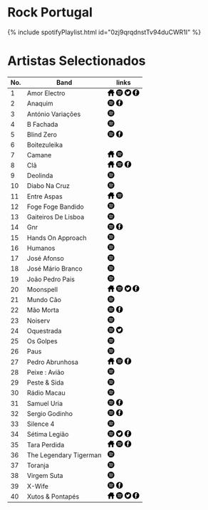 # Rock Portugal

{% include spotifyPlaylist.html id="0zj9qrqdnstTv94duCWR1I" %}

# Artistas Selectionados

No. | Band | links
--- | ---- | -----
1 | Amor Electro | <a href="http://www.amorelectro.pt/" target="_blank"><img src="assets/others_home_button.png" alt="home" height="15" width="15" /></a> <a href="https://open.spotify.com/artist/0N4dP9aN5gm8AOo1qri3RB?si=htMC3Vo2TZGAktjHp_qNhw" target="_blank"><img src="assets/spotify_button.png" alt="spotify" height="15" width="15" /></a> <a href="https://twitter.com/AmorElectro" target="_blank"><img src="assets/twitter_button.png" alt="twitter" height="15" width="15" /></a> <a href="https://www.facebook.com/AmorElectroPT" target="_blank"><img src="assets/facebook_button.png" alt="facebook" height="15" width="15" /></a> 
2 | Anaquim |  <a href="https://open.spotify.com/artist/5DuJHGgiWHHNzPP6qYidUz?si=JihWgzBxRaq7jhn02W9BAg" target="_blank"><img src="assets/spotify_button.png" alt="spotify" height="15" width="15" /></a>  <a href="https://www.facebook.com/anaquimbanda" target="_blank"><img src="assets/facebook_button.png" alt="facebook" height="15" width="15" /></a> 
3 | António Variações |  <a href="https://open.spotify.com/artist/5fgtcrHICBqlrkHtSWWu0F?si=cNshLPBiSOOsbesHcD9FLA" target="_blank"><img src="assets/spotify_button.png" alt="spotify" height="15" width="15" /></a>   
4 | B Fachada |  <a href="https://open.spotify.com/artist/3ef5jXgCHWvT6TvUrTjnJ8?si=BS4z0Bv-TlCuTXxnSY8caA" target="_blank"><img src="assets/spotify_button.png" alt="spotify" height="15" width="15" /></a>   
5 | Blind Zero |  <a href="https://open.spotify.com/artist/2X7Pvn9IGRIZNLQxQvCnm4?si=G39AAZc-RuuUbJJuMTBBfA" target="_blank"><img src="assets/spotify_button.png" alt="spotify" height="15" width="15" /></a>  <a href="https://www.facebook.com/non" target="_blank"><img src="assets/facebook_button.png" alt="facebook" height="15" width="15" /></a> 
6 | Boitezuleika |     
7 | Camane | <a href="http://www.camane.com/engine.php?cat=1" target="_blank"><img src="assets/others_home_button.png" alt="home" height="15" width="15" /></a> <a href="https://open.spotify.com/artist/3MLPFTe4BrpEV2eOVG0gLK?si=4suenW81RrOZVLBaLr8uRA" target="_blank"><img src="assets/spotify_button.png" alt="spotify" height="15" width="15" /></a>   
8 | Clã | <a href="http://www.cla.pt/" target="_blank"><img src="assets/others_home_button.png" alt="home" height="15" width="15" /></a> <a href="https://open.spotify.com/artist/2M7evSAcPbQm7nyFc66zQ5?si=v9-07eXpSuqS6gbIMHlhMA" target="_blank"><img src="assets/spotify_button.png" alt="spotify" height="15" width="15" /></a>  <a href="https://www.facebook.com/musica.CLA" target="_blank"><img src="assets/facebook_button.png" alt="facebook" height="15" width="15" /></a> 
9 | Deolinda |  <a href="https://open.spotify.com/artist/2Nk8huXRi4bnq1MFS7QfHo?si=SgbDY7TmRzubl-vwIVgzvw" target="_blank"><img src="assets/spotify_button.png" alt="spotify" height="15" width="15" /></a>   
10 | Diabo Na Cruz |  <a href="https://open.spotify.com/artist/1904zsEXzR7s5xor9C0AA4?si=5j-VROWaTMenJ-PuX1cu4g" target="_blank"><img src="assets/spotify_button.png" alt="spotify" height="15" width="15" /></a>   
11 | Entre Aspas | <a href="https://pt.wikipedia.org/wiki/Entre_Aspas" target="_blank"><img src="assets/others_home_button.png" alt="home" height="15" width="15" /></a> <a href="https://open.spotify.com/artist/40mBotgQwVacW7QT0UhDBD?si=hNFI1n23QwiaOy2ZQeGDKw" target="_blank"><img src="assets/spotify_button.png" alt="spotify" height="15" width="15" /></a>   
12 | Foge Foge Bandido |  <a href="https://open.spotify.com/artist/1DnYTlen67TSdcqaewTtDp?si=FX0kp0BDS-yI6DEzWtz9gw" target="_blank"><img src="assets/spotify_button.png" alt="spotify" height="15" width="15" /></a>   
13 | Gaiteiros De Lisboa |  <a href="https://open.spotify.com/artist/00688CN1p1VJjBijllXw8y?si=-rK8NVgVQp2H5vVJ3nXdwA" target="_blank"><img src="assets/spotify_button.png" alt="spotify" height="15" width="15" /></a>   
14 | Gnr |  <a href="https://open.spotify.com/artist/6zo2w5Asb1DMFZErdRDrrK?si=d4gMvQuoTKiKYQFAsenaxg" target="_blank"><img src="assets/spotify_button.png" alt="spotify" height="15" width="15" /></a>  <a href="https://www.facebook.com/osgnr" target="_blank"><img src="assets/facebook_button.png" alt="facebook" height="15" width="15" /></a> 
15 | Hands On Approach |  <a href="https://open.spotify.com/artist/3lzCoWMJoFdb5Txbd1nREi?si=WNJRqluyR0C-vqOQ5T6oaA" target="_blank"><img src="assets/spotify_button.png" alt="spotify" height="15" width="15" /></a>   
16 | Humanos |  <a href="https://open.spotify.com/artist/2eewU6m9iF2CrwvXbqbnT9?si=KHP9uOQYTom5S1lIYhDwEg" target="_blank"><img src="assets/spotify_button.png" alt="spotify" height="15" width="15" /></a>   
17 | José Afonso |  <a href="https://open.spotify.com/artist/7pPSDxHXT3VGLhn9XArHzB?si=fyik72IPTGGbSbHavVG7aA" target="_blank"><img src="assets/spotify_button.png" alt="spotify" height="15" width="15" /></a>   
18 | José Mário Branco |  <a href="https://open.spotify.com/artist/4lLLi3ao0ug3Rg9e4EAuXU?si=pH4nKdkWRXaCOF4w6RnDSg" target="_blank"><img src="assets/spotify_button.png" alt="spotify" height="15" width="15" /></a>   
19 | João Pedro Pais |  <a href="https://open.spotify.com/artist/3Pjj7heoGNSFE6S3kPQsex?si=XOSlVf9HSZCG6dpuHnJvxA" target="_blank"><img src="assets/spotify_button.png" alt="spotify" height="15" width="15" /></a>   
20 | Moonspell | <a href="https://www.moonspell.com/" target="_blank"><img src="assets/others_home_button.png" alt="home" height="15" width="15" /></a> <a href="https://open.spotify.com/artist/17bYSQ9ZRnreVnJjE5X2x6?si=I4lyBY8pTNOPu3RottUdrw" target="_blank"><img src="assets/spotify_button.png" alt="spotify" height="15" width="15" /></a> <a href="https://twitter.com/moonspell" target="_blank"><img src="assets/twitter_button.png" alt="twitter" height="15" width="15" /></a> <a href="https://www.facebook.com/moonspellband" target="_blank"><img src="assets/facebook_button.png" alt="facebook" height="15" width="15" /></a> 
21 | Mundo Cão |  <a href="https://open.spotify.com/artist/7h1L7jG0nQLrQI11vMkcEk?si=3G-oxn3pTUe5xk30_Jc7aA" target="_blank"><img src="assets/spotify_button.png" alt="spotify" height="15" width="15" /></a>   
22 | Mão Morta |  <a href="https://open.spotify.com/artist/65q3jOsehtX9q8E5m9FRpQ?si=-adUgq7jTw2MxNg7jpXK5w" target="_blank"><img src="assets/spotify_button.png" alt="spotify" height="15" width="15" /></a>  <a href="https://www.facebook.com/maomorta" target="_blank"><img src="assets/facebook_button.png" alt="facebook" height="15" width="15" /></a> 
23 | Noiserv |  <a href="https://open.spotify.com/artist/2DLUyAtFcP1bEOd8l6ZMys?si=bsGzbhsOTEaoTskQ1dxB3Q" target="_blank"><img src="assets/spotify_button.png" alt="spotify" height="15" width="15" /></a>   
24 | Oquestrada |  <a href="https://open.spotify.com/artist/2nkC6feEx6dZ4SzATcCmf1?si=KTeUiqtzR5yPGGCu3UQ5KA" target="_blank"><img src="assets/spotify_button.png" alt="spotify" height="15" width="15" /></a> <a href="https://twitter.com/noe" target="_blank"><img src="assets/twitter_button.png" alt="twitter" height="15" width="15" /></a>  
25 | Os Golpes |  <a href="https://open.spotify.com/artist/3YfA191POAjYXtjjG625Mz?si=9iR2NSU2QHuwndZg4LPLbw" target="_blank"><img src="assets/spotify_button.png" alt="spotify" height="15" width="15" /></a>   
26 | Paus |  <a href="https://open.spotify.com/artist/4N4Ba1nGCKlwYQpDqxDYHh?si=PY7kYHm0RniQ0j_9DsWeVA" target="_blank"><img src="assets/spotify_button.png" alt="spotify" height="15" width="15" /></a>   
27 | Pedro Abrunhosa | <a href="http://www.abrunhosa.com/pt/" target="_blank"><img src="assets/others_home_button.png" alt="home" height="15" width="15" /></a> <a href="https://open.spotify.com/artist/4wkGlEHElrIAnV8tBWDdAR?si=hnd_37HWSzOtN9frL8wwnw" target="_blank"><img src="assets/spotify_button.png" alt="spotify" height="15" width="15" /></a>  <a href="https://www.facebook.com/PedroAbrunhosaFanClub" target="_blank"><img src="assets/facebook_button.png" alt="facebook" height="15" width="15" /></a> 
28 | Peixe : Avião |  <a href="https://open.spotify.com/artist/0qKzM7bPx9suDXr6e70bPR?si=5P3CX7uBTZO0ynlrF03ZIw" target="_blank"><img src="assets/spotify_button.png" alt="spotify" height="15" width="15" /></a>   
29 | Peste & Sida |  <a href="https://open.spotify.com/artist/476lFzP201oXwfBQAa4Hs7?si=DU9Thr3CRASO67WKX39D1w" target="_blank"><img src="assets/spotify_button.png" alt="spotify" height="15" width="15" /></a>   
30 | Rádio Macau |  <a href="https://open.spotify.com/artist/5QhwQ7uDkf7l0WGis7CRNq?si=saTVXiNFTC2Jl_oLtnjsNA" target="_blank"><img src="assets/spotify_button.png" alt="spotify" height="15" width="15" /></a>   
31 | Samuel Uria |  <a href="https://open.spotify.com/artist/5RRpftRxDNxlmo5lSn5UCg?si=-uKX2C2HTqGhlakuvLuzcA" target="_blank"><img src="assets/spotify_button.png" alt="spotify" height="15" width="15" /></a>  <a href="https://www.facebook.com/samu3luria" target="_blank"><img src="assets/facebook_button.png" alt="facebook" height="15" width="15" /></a> 
32 | Sergio Godinho |  <a href="https://open.spotify.com/artist/2q9ET2kJQY4J3bGaIWt6Uz?si=0MV87PSNRB6kB6FoqqgtUA" target="_blank"><img src="assets/spotify_button.png" alt="spotify" height="15" width="15" /></a>  <a href="https://www.facebook.com/Sergio.Godinho.Oficial" target="_blank"><img src="assets/facebook_button.png" alt="facebook" height="15" width="15" /></a> 
33 | Silence 4 |  <a href="https://open.spotify.com/artist/0e9RLmSxqXyKSokDJ9Nh96?si=MddOCP9WQDiux9BcBFV4pw" target="_blank"><img src="assets/spotify_button.png" alt="spotify" height="15" width="15" /></a>   
34 | Sétima Legião |  <a href="https://open.spotify.com/artist/13DulgdvfJaeXyxAqGzfb4?si=vXFzUSV1QV2H7s744lzFvA" target="_blank"><img src="assets/spotify_button.png" alt="spotify" height="15" width="15" /></a> <a href="https://twitter.com/SetimaLegiao" target="_blank"><img src="assets/twitter_button.png" alt="twitter" height="15" width="15" /></a> <a href="https://www.facebook.com/SetimaLegiao" target="_blank"><img src="assets/facebook_button.png" alt="facebook" height="15" width="15" /></a> 
35 | Tara Perdida | <a href="https://taraperdida.pt/" target="_blank"><img src="assets/others_home_button.png" alt="home" height="15" width="15" /></a> <a href="https://open.spotify.com/artist/2JDzHpbTcm5cu8Ne2SDYo4?si=ye4tNz8ESL2rx2P1SQpmpg" target="_blank"><img src="assets/spotify_button.png" alt="spotify" height="15" width="15" /></a>  <a href="https://www.facebook.com/taraperdida" target="_blank"><img src="assets/facebook_button.png" alt="facebook" height="15" width="15" /></a> 
36 | The Legendary Tigerman |  <a href="https://open.spotify.com/artist/5SBxPdsbk4oY1Ue8ojNpTg?si=0VFhfhzOQHen4CfVvfvvxA" target="_blank"><img src="assets/spotify_button.png" alt="spotify" height="15" width="15" /></a>   
37 | Toranja |  <a href="https://open.spotify.com/artist/4XxYfvbUN7S4JBsmsBH9EC?si=LwpVFEtwQ_iLzLlaDfi9ag" target="_blank"><img src="assets/spotify_button.png" alt="spotify" height="15" width="15" /></a>   
38 | Virgem Suta |  <a href="https://open.spotify.com/artist/75kEM6sw8FhizUFcg8rKZs?si=jHwYUO-RSbafSHzdp2ew1Q" target="_blank"><img src="assets/spotify_button.png" alt="spotify" height="15" width="15" /></a>   
39 | X-Wife |  <a href="https://open.spotify.com/artist/55HgFTw7NiXSqGbqRC8upo?si=fbi3Kf9RQHOYA63NVcqYmg" target="_blank"><img src="assets/spotify_button.png" alt="spotify" height="15" width="15" /></a>  <a href="https://www.facebook.com/xwiferocks" target="_blank"><img src="assets/facebook_button.png" alt="facebook" height="15" width="15" /></a> 
40 | Xutos & Pontapés | <a href="http://xutos.pt/" target="_blank"><img src="assets/others_home_button.png" alt="home" height="15" width="15" /></a> <a href="https://open.spotify.com/artist/1lQnDEcvFAWaUjbyZiHKih?si=FVWPzSVbTE2FJcH_MkJa_A" target="_blank"><img src="assets/spotify_button.png" alt="spotify" height="15" width="15" /></a> <a href="https://twitter.com/xutosepontapes" target="_blank"><img src="assets/twitter_button.png" alt="twitter" height="15" width="15" /></a> <a href="https://www.facebook.com/XutosePontapes" target="_blank"><img src="assets/facebook_button.png" alt="facebook" height="15" width="15" /></a> 

